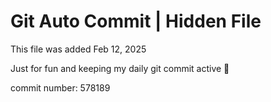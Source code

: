 # Git Auto Commit | Hidden File

This file was added Feb 12, 2025

Just for fun and keeping my daily git commit active 🤪

commit number: 578189
